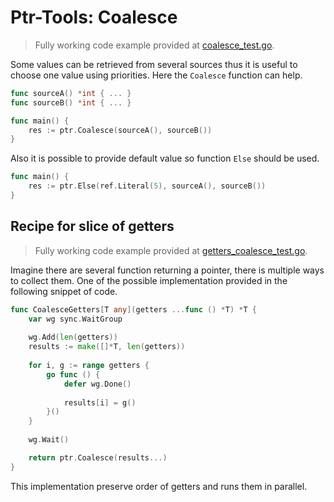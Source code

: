 # Ptr-Tools: Coalesce

> Fully working code example provided at [coalesce_test.go](../examples/coalesce_test.go).


Some values can be retrieved from several sources thus it is useful to choose one value using priorities. Here the
`Coalesce` function can help.

```go
func sourceA() *int { ... }
func sourceB() *int { ... }

func main() {
    res := ptr.Coalesce(sourceA(), sourceB())
}
```

Also it is possible to provide default value so function `Else` should be used.

```go
func main() {
    res := ptr.Else(ref.Literal(5), sourceA(), sourceB())
}
```

## Recipe for slice of getters

> Fully working code example provided at [getters_coalesce_test.go](../examples/getters_coalesce_test.go).


Imagine there are several function returning a pointer, there is multiple ways to collect them. One of the possible
implementation provided in the following snippet of code.

```go
func CoalesceGetters[T any](getters ...func () *T) *T {
    var wg sync.WaitGroup
    
    wg.Add(len(getters))
    results := make([]*T, len(getters))
    
    for i, g := range getters {
        go func () {
            defer wg.Done()
            
            results[i] = g()
        }()
    }
    
    wg.Wait()

    return ptr.Coalesce(results...)
}
```

This implementation preserve order of getters and runs them in parallel.
